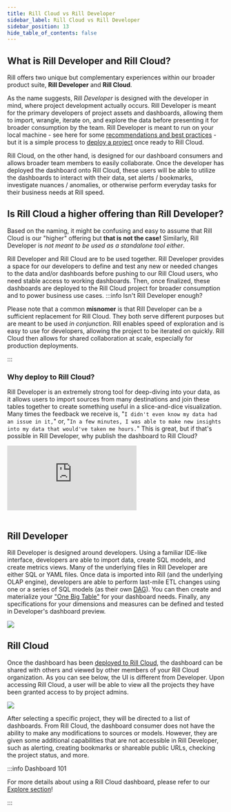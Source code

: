 ```yaml
---
title: Rill Cloud vs Rill Developer 
sidebar_label: Rill Cloud vs Rill Developer 
sidebar_position: 13
hide_table_of_contents: false
---
```


## What is Rill Developer and Rill Cloud?

Rill offers two unique but complementary experiences within our broader product suite, **Rill Developer** and **Rill Cloud**.

As the name suggests, Rill _Developer_ is designed with the developer in mind, where project development actually occurs. Rill Developer is meant for the primary developers of project assets and dashboards, allowing them to import, wrangle, iterate on, and explore the data before presenting it for broader consumption by the team. Rill Developer is meant to run on your local machine - see here for some [recommendations and best practices](/deploy/performance#local-development--rill-developer) - but it is a simple process to [deploy a project](/deploy/deploy-dashboard) once ready to Rill Cloud.


Rill Cloud, on the other hand, is designed for our dashboard consumers and allows broader team members to easily collaborate. Once the developer has deployed the dashboard onto Rill Cloud, these users will be able to utilize the dashboards to interact with their data, set alerts / bookmarks, investigate nuances / anomalies, or otherwise perform everyday tasks for their business needs at Rill speed.

## Is Rill Cloud a higher offering than Rill Developer?

Based on the naming, it might be confusing and easy to assume that Rill Cloud is our "higher" offering but **that is not the case!** Similarly, Rill Developer is _not meant to be used as a standalone tool either_.

Rill Developer and Rill Cloud are to be used together. Rill Developer provides a space for our developers to define and test any new or needed changes to the data and/or dashboards before pushing to our Rill Cloud users, who need stable access to working dashboards. Then, once finalized, these dashboards are deployed to the Rill Cloud project for broader consumption and to power business use cases.
:::info Isn't Rill Developer enough?

Please note that a common **misnomer** is that Rill Developer can be a sufficient replacement for Rill Cloud. They both serve different purposes but are meant to be used _in conjunction_. Rill enables speed of exploration and is easy to use for developers, allowing the project to be iterated on quickly. Rill Cloud then allows for shared collaboration at scale, especially for production deployments.

:::


### Why deploy to Rill Cloud?

Rill Developer is an extremely strong tool for deep-diving into your data, as it allows users to import sources from many destinations and join these tables together to create something useful in a slice-and-dice visualization. Many times the feedback we receive is, "`I didn't even know my data had an issue in it,`" or, "`In a few minutes, I was able to make new insights into my data that would've taken me hours.`" This is great, but if that's possible in Rill Developer, why publish the dashboard to Rill Cloud? 


<div style={{ 
  position: "relative", 
  width: "100%", 
  paddingTop: "56.25%", 
  borderRadius: "15px",  /* Softer corners */
  boxShadow: "0px 4px 15px rgba(0, 0, 0, 0.2)"  /* Shadow effect */
}}>
  <iframe credentialless="true"
    src="https://www.youtube.com/embed/zW1Xms2qQlc?si=OpKVKN7csHCY_AcX"
    frameBorder="0"
    allow="accelerometer; autoplay; clipboard-write; encrypted-media; gyroscope; picture-in-picture; web-share"
    allowFullScreen
    style={{
      position: "absolute",
      top: 0,
      left: 0,
      width: "100%",
      height: "100%",
      borderRadius: "10px"
    }}
  ></iframe>
</div>
<br />



## Rill Developer

Rill Developer is designed around developers. Using a familiar IDE-like interface, developers are able to import data, create SQL models, and create metrics views. Many of the underlying files in Rill Developer are either SQL or YAML files. Once data is imported into Rill (and the underlying OLAP engine), developers are able to perform last-mile ETL changes using one or a series of SQL models (as their own [DAG](https://en.wikipedia.org/wiki/Directed_acyclic_graph#:~:text=A%20directed%20acyclic%20graph%20is,a%20path%20with%20zero%20edges)). You can then create and materialize your ["One Big Table"](../build/models/models.md) for your dashboard needs. Finally, any specifications for your dimensions and measures can be defined and tested in Developer's dashboard preview.

<img src = '/img/concepts/rcvsrd/empty-project.png' class='rounded-gif' />
<br />


## Rill Cloud

Once the dashboard has been [deployed to Rill Cloud](../deploy/deploy-dashboard), the dashboard can be shared with others and viewed by other members of your Rill Cloud organization. As you can see below, the UI is different from Developer. Upon accessing Rill Cloud, a user will be able to view all the projects they have been granted access to by project admins. 


<img src = '/img/concepts/rcvsrd/rill-cloud-projects.png' class='rounded-gif' />
<br />

 After selecting a specific project, they will be directed to a list of dashboards. From Rill Cloud, the dashboard consumer does not have the ability to make any modifications to sources or models. However, they are given some additional capabilities that are not accessible in Rill Developer, such as alerting, creating bookmarks or shareable public URLs, checking the project status, and more.

 :::info Dashboard 101

 For more details about using a Rill Cloud dashboard, please refer to our [Explore section](/explore/dashboard-101)!

 :::
